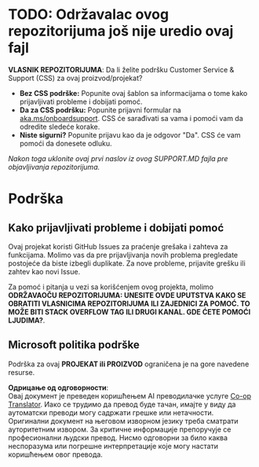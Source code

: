 <!--
CO_OP_TRANSLATOR_METADATA:
{
  "original_hash": "62fe65c1d8e3796c01aa1e3c89666cba",
  "translation_date": "2025-06-12T11:21:14+00:00",
  "source_file": "SUPPORT.md",
  "language_code": "sr"
}
-->
# TODO: Održavalac ovog repozitorijuma još nije uredio ovaj fajl

**VLASNIK REPOZITORIJUMA**: Da li želite podršku Customer Service & Support (CSS) za ovaj proizvod/projekat?

- **Bez CSS podrške:** Popunite ovaj šablon sa informacijama o tome kako prijavljivati probleme i dobijati pomoć.
- **Da za CSS podršku:** Popunite prijavni formular na [aka.ms/onboardsupport](https://aka.ms/onboardsupport). CSS će sarađivati sa vama i pomoći vam da odredite sledeće korake.
- **Niste sigurni?** Popunite prijavu kao da je odgovor "Da". CSS će vam pomoći da donesete odluku.

*Nakon toga uklonite ovaj prvi naslov iz ovog SUPPORT.MD fajla pre objavljivanja repozitorijuma.*

# Podrška

## Kako prijavljivati probleme i dobijati pomoć  

Ovaj projekat koristi GitHub Issues za praćenje grešaka i zahteva za funkcijama. Molimo vas da pre prijavljivanja novih problema pregledate postojeće da biste izbegli duplikate. Za nove probleme, prijavite grešku ili zahtev kao novi Issue.

Za pomoć i pitanja u vezi sa korišćenjem ovog projekta, molimo **ODRŽAVAOČU REPOZITORIJUMA: UNESITE OVDE UPUTSTVA KAKO SE OBRATITI VLASNICIMA REPOZITORIJUMA ILI ZAJEDNICI ZA POMOĆ. TO MOŽE BITI STACK OVERFLOW TAG ILI DRUGI KANAL. GDE ĆETE POMOĆI LJUDIMA?**.

## Microsoft politika podrške  

Podrška za ovaj **PROJEKAT ili PROIZVOD** ograničena je na gore navedene resurse.

**Одрицање од одговорности**:  
Овај документ је преведен коришћењем AI преводилачке услуге [Co-op Translator](https://github.com/Azure/co-op-translator). Иако се трудимо да превод буде тачан, имајте у виду да аутоматски преводи могу садржати грешке или нетачности. Оригинални документ на његовом изворном језику треба сматрати ауторитетним извором. За критичне информације препоручује се професионални људски превод. Нисмо одговорни за било каква неспоразума или погрешне интерпретације које могу настати коришћењем овог превода.